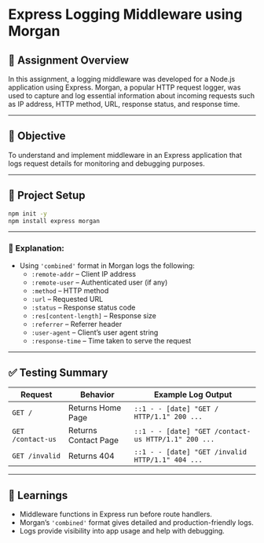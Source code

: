 # Express Logging Middleware using Morgan

## 📝 Assignment Overview

In this assignment, a logging middleware was developed for a Node.js application using Express. Morgan, a popular HTTP request logger, was used to capture and log essential information about incoming requests such as IP address, HTTP method, URL, response status, and response time.

---

## 🎯 Objective

To understand and implement middleware in an Express application that logs request details for monitoring and debugging purposes.

---

## 📁 Project Setup

```bash
npm init -y
npm install express morgan
```

---

### 📌 Explanation:

- Using `'combined'` format in Morgan logs the following:
  - `:remote-addr` – Client IP address
  - `:remote-user` – Authenticated user (if any)
  - `:method` – HTTP method
  - `:url` – Requested URL
  - `:status` – Response status code
  - `:res[content-length]` – Response size
  - `:referrer` – Referrer header
  - `:user-agent` – Client’s user agent string
  - `:response-time` – Time taken to serve the request

---

## ✅ Testing Summary

| Request              | Behavior              | Example Log Output                                |
|---------------------|-----------------------|---------------------------------------------------|
| `GET /`             | Returns Home Page     | `::1 - - [date] "GET / HTTP/1.1" 200 ...`         |
| `GET /contact-us`   | Returns Contact Page  | `::1 - - [date] "GET /contact-us HTTP/1.1" 200 ...` |
| `GET /invalid`      | Returns 404           | `::1 - - [date] "GET /invalid HTTP/1.1" 404 ...`  |

---


## 📘 Learnings

- Middleware functions in Express run before route handlers.
- Morgan’s `'combined'` format gives detailed and production-friendly logs.
- Logs provide visibility into app usage and help with debugging.

